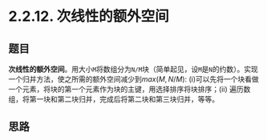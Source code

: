 # 2.2.12. 次线性的额外空间

## 题目

**次线性的额外空间**。用大小`M`将数组分为`N/M`块（简单起见，设`M`是`N`的约数）。实现一个归并方法，使之所需的额外空间减少到$max(M, N/M)$: (i)可以先将一个块看做一个元素，将块的第一个元素作为块的主键，用选择排序将块排序；(ii) 遍历数组，将第一块和第二块归并，完成后将第二块和第三块归并，等等。

## 思路
